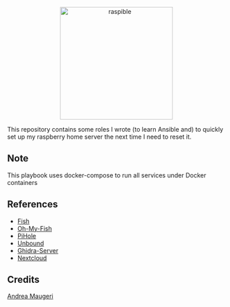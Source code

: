 <p align="center">
        <img src="https://user-images.githubusercontent.com/20267645/158788251-ae6a2c8e-dc3a-4375-8e43-1e8dc24a6028.svg" width="260" height="260" alt="raspible">
</p>

This repository contains some roles I wrote (to learn Ansible and) to quickly set up my raspberry home server the next time I need to reset it.

## Note

This playbook uses docker-compose to run all services under Docker containers

## References

- [Fish](https://github.com/fish-shell/fish-shell)
- [Oh-My-Fish](https://github.com/oh-my-fish/oh-my-fish)
- [PiHole](https://github.com/pi-hole/pi-hole)
- [Unbound](https://github.com/NLnetLabs/unbound)
- [Ghidra-Server](https://github.com/NationalSecurityAgency/ghidra)
- [Nextcloud](https://github.com/nextcloud/server)

## Credits

[Andrea Maugeri](https://github.com/v0lp3)
